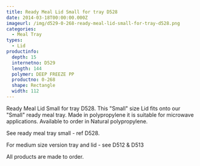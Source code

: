 ```yaml
---
title: Ready Meal Lid Small for tray D528
date: 2014-03-18T00:00:00.000Z
imageurl: /img/d529-0-268-ready-meal-lid-small-for-tray-d528.png
categories:
  - Meal Tray
types:
  - Lid
productinfo:
  depth: 15
  internetno: D529
  length: 144
  polymer: DEEP FREEZE PP
  productno: 0-268
  shape: Rectangle
  width: 112
---
```

Ready Meal Lid Small for tray D528. This "Small" size Lid fits onto our "Small" ready meal tray. Made in polypropylene it is suitable for microwave applications. Available to order in Natural polypropylene.

See ready meal tray small - ref D528.

For medium size version tray and lid - see D512 & D513

All products are made to order.

 

